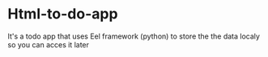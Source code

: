 # Html-to-do-app
It's a todo app that uses Eel framework (python) to store the the data localy so you can acces it later 
